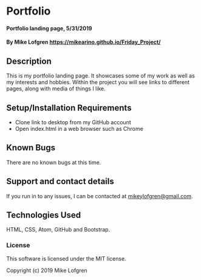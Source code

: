 # Portfolio

#### Portfolio landing page, 5/31/2019

#### By Mike Lofgren https://mikearino.github.io/Friday_Project/

## Description

This is my portfolio landing page. It showcases some of my work as well as my interests and hobbies. Within the project you will see links to different pages, along with media of things I like.

## Setup/Installation Requirements

* Clone link to desktop from my GitHub account
* Open index.html in a web browser such as Chrome

## Known Bugs

There are no known bugs at this time.

## Support and contact details

If you run in to any issues, I can be contacted at mikeylofgren@gmail.com.

## Technologies Used

HTML, CSS, Atom, GitHub and Bootstrap.

### License

This software is licensed under the MIT license.

Copyright (c) 2019 Mike Lofgren
